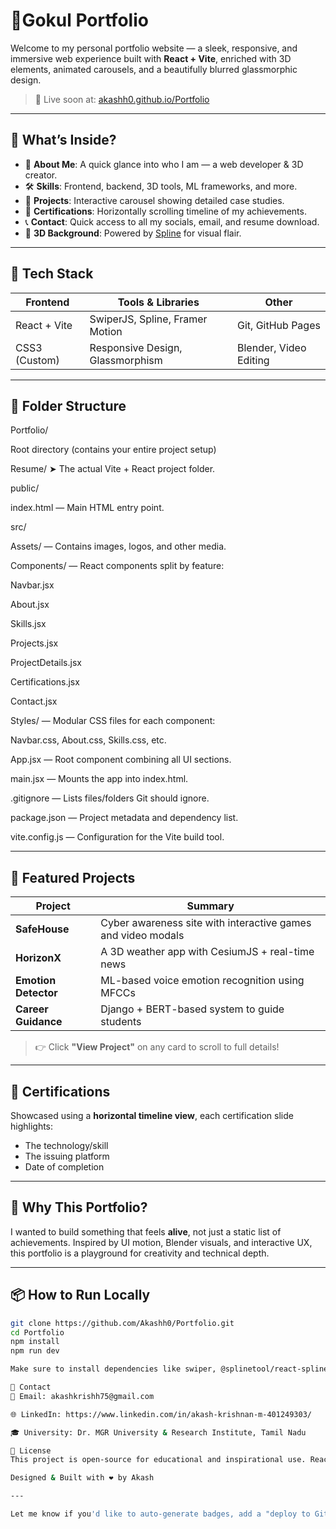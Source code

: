 # 💼Gokul Portfolio

Welcome to my personal portfolio website — a sleek, responsive, and immersive web experience built with **React + Vite**, enriched with 3D elements, animated carousels, and a beautifully blurred glassmorphic design.

> 🚀 Live soon at: [akashh0.github.io/Portfolio](https://akashh0.github.io/Portfolio)

---

## 🔮 What’s Inside?

- 🎨 **About Me**: A quick glance into who I am — a web developer & 3D creator.
- 🛠️ **Skills**: Frontend, backend, 3D tools, ML frameworks, and more.
- 🧠 **Projects**: Interactive carousel showing detailed case studies.
- 📜 **Certifications**: Horizontally scrolling timeline of my achievements.
- 📞 **Contact**: Quick access to all my socials, email, and resume download.
- 🌌 **3D Background**: Powered by [Spline](https://spline.design/) for visual flair.

---

## 🧰 Tech Stack

| Frontend       | Tools & Libraries             | Other                    |
|----------------|-------------------------------|--------------------------|
| React + Vite   | SwiperJS, Spline, Framer Motion | Git, GitHub Pages       |
| CSS3 (Custom)  | Responsive Design, Glassmorphism | Blender, Video Editing  |

---

## 📁 Folder Structure

Portfolio/

Root directory (contains your entire project setup)

Resume/
➤ The actual Vite + React project folder.

public/

index.html — Main HTML entry point.

src/

Assets/ — Contains images, logos, and other media.

Components/ — React components split by feature:

Navbar.jsx

About.jsx

Skills.jsx

Projects.jsx

ProjectDetails.jsx

Certifications.jsx

Contact.jsx

Styles/ — Modular CSS files for each component:

Navbar.css, About.css, Skills.css, etc.

App.jsx — Root component combining all UI sections.

main.jsx — Mounts the app into index.html.

.gitignore — Lists files/folders Git should ignore.

package.json — Project metadata and dependency list.

vite.config.js — Configuration for the Vite build tool.



---

## 🌟 Featured Projects

| Project         | Summary |
|----------------|---------|
| **SafeHouse**   | Cyber awareness site with interactive games and video modals |
| **HorizonX**    | A 3D weather app with CesiumJS + real-time news |
| **Emotion Detector** | ML-based voice emotion recognition using MFCCs |
| **Career Guidance** | Django + BERT-based system to guide students |

> 👉 Click **"View Project"** on any card to scroll to full details!

---

## 📜 Certifications

Showcased using a **horizontal timeline view**, each certification slide highlights:
- The technology/skill
- The issuing platform
- Date of completion

---

## 🧠 Why This Portfolio?

I wanted to build something that feels **alive**, not just a static list of achievements. Inspired by UI motion, Blender visuals, and interactive UX, this portfolio is a playground for creativity and technical depth.

---

## 📦 How to Run Locally

```bash
git clone https://github.com/Akashh0/Portfolio.git
cd Portfolio
npm install
npm run dev

Make sure to install dependencies like swiper, @splinetool/react-spline, etc.

📩 Contact
📧 Email: akashkrishh75@gmail.com

🌐 LinkedIn: https://www.linkedin.com/in/akash-krishnan-m-401249303/

🎓 University: Dr. MGR University & Research Institute, Tamil Nadu

📝 License
This project is open-source for educational and inspirational use. Reach out if you’d like to collaborate!

Designed & Built with ❤️ by Akash

---

Let me know if you'd like to auto-generate badges, add a "deploy to GitHub Pages" guide, or write this in another tone (professional / poetic / minimalist).